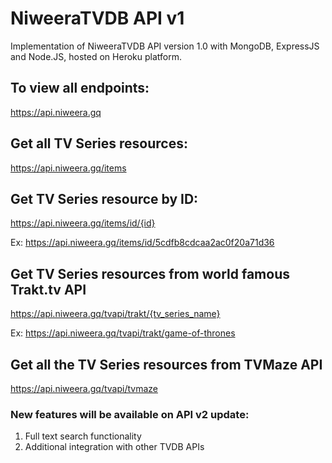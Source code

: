 # NiweeraTVDB API v1

Implementation of NiweeraTVDB API version 1.0 with MongoDB, ExpressJS and Node.JS, hosted on Heroku platform.

## To view all endpoints:

https://api.niweera.gq

## Get all TV Series resources:

https://api.niweera.gq/items

## Get TV Series resource by ID:

https://api.niweera.gq/items/id/{id}

Ex: https://api.niweera.gq/items/id/5cdfb8cdcaa2ac0f20a71d36

## Get TV Series resources from world famous Trakt.tv API

https://api.niweera.gq/tvapi/trakt/{tv_series_name}

Ex: https://api.niweera.gq/tvapi/trakt/game-of-thrones

## Get all the TV Series resources from TVMaze API

https://api.niweera.gq/tvapi/tvmaze

### New features will be available on API v2 update:

1. Full text search functionality <br>
2. Additional integration with other TVDB APIs
